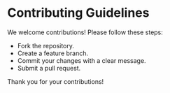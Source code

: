 # Contributing Guidelines

We welcome contributions! Please follow these steps:

- Fork the repository.
- Create a feature branch.
- Commit your changes with a clear message.
- Submit a pull request.

Thank you for your contributions!
